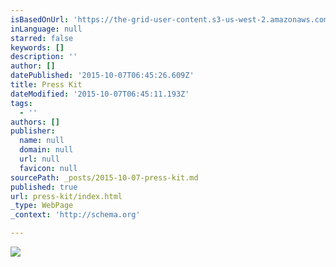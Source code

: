 ```yaml
---
isBasedOnUrl: 'https://the-grid-user-content.s3-us-west-2.amazonaws.com/50ece883-f82b-4401-877c-9b49c71dee0e.png'
inLanguage: null
starred: false
keywords: []
description: ''
author: []
datePublished: '2015-10-07T06:45:26.609Z'
title: Press Kit
dateModified: '2015-10-07T06:45:11.193Z'
tags:
  - ''
authors: []
publisher:
  name: null
  domain: null
  url: null
  favicon: null
sourcePath: _posts/2015-10-07-press-kit.md
published: true
url: press-kit/index.html
_type: WebPage
_context: 'http://schema.org'

---
```

![](https://the-grid-user-content.s3-us-west-2.amazonaws.com/50ece883-f82b-4401-877c-9b49c71dee0e.png)